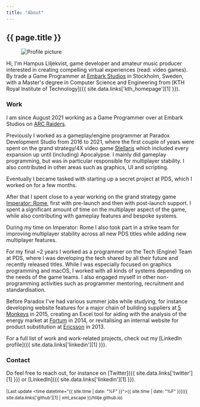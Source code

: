 ```yaml
---
title: "About"
---
```


## {{ page.title }}

<!-- Inline HTML for scrset support -->
<figure class="profile-picture">
  <img src="/images/profile-picture.jpg"
       srcset="/images/profile-picture.jpg 1x, /images/profile-picture@2x.jpg 2x"
       alt="Profile picture" class="profile-picture">
</figure>

Hi, I'm Hampus Liljekvist, game developer and amateur music producer interested in creating
compelling virtual experiences (read: video games). By trade a Game Programmer at [Embark Studios](https://www.embark-studios.com/)
in Stockholm, Sweden, with a Master's degree in Computer Science and Engineering from
[KTH Royal Institute of Technology]({{ site.data.links['kth_homepage'][1] }}).

### Work

I am since August 2021 working as a Game Programmer over at Embark Studios on [ARC Raiders](https://arcraiders.com/).

Previously I worked as a gameplay/engine programmer at Paradox Development Studio from 2016 to 2021, where the
first couple of years were spent on the grand strategy/4X video game [Stellaris](https://www.stellaris.com/en/pc)
which included every expansion up until (including) Apocalypse. I mainly did gameplay programming, but was in
particular responsible for multiplayer stability. I also contributed in other areas such as graphics, UI and
scripting.

Eventually I became tasked with starting up a secret project at PDS, which I worked on for a few months.

After that I spent close to a year working on the grand strategy game
[Imperator: Rome](https://www.gameimperator.com/), first with pre-launch and then with post-launch
support. I spent a significant amount of time on the multiplayer aspect of the game, while also
contributing with gameplay features and bespoke systems.

During my time on Imperator: Rome I also took part in a strike team for improving multiplayer
stability across all new PDS titles while adding new multiplayer features.

For my final ~2 years I worked as a programmer on the Tech (Engine) Team at PDS, where I was
developing the tech shared by all their future and recently released titles. While I was especially
focused on graphics programming and macOS, I worked with all kinds of systems depending on the needs
of the game teams. I also engaged myself in other non-programming activities such as programmer mentoring,
recruitment and standardisation.

Before Paradox I've had various summer jobs while studying, for instance developing website features
for a major chain of building suppliers at [5 Monkeys](https://5monkeys.se/) in 2015, creating
an Excel tool for aiding with the analysis of the energy market at [Fortum](https://www.fortum.com/) in
2014, or revitalising an internal website for product substitution at [Ericsson](https://www.ericsson.com/)
in 2013.

For a full list of work and work-related projects, check out my
[LinkedIn profile]({{ site.data.links['linkedin'][1] }}).

### Contact

Do feel free to reach out, for instance on [Twitter]({{ site.data.links['twitter'][1] }})
or [LinkedIn]({{ site.data.links['linkedin'][1] }}).

<small>[Last update <time datetime="{{ site.time | date: "%F" }}">{{ site.time | date: "%F" }}</time>]({{ site.data.links['github'][1] | xml_escape }}/hlilje.github.io)</small>
